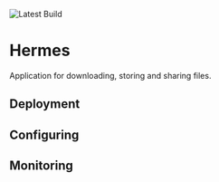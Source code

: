 ![Latest Build](https://travis-ci.org/pTykvin/Hermes.svg?branch=master)
# Hermes
Application for downloading, storing and sharing files.

## Deployment

## Configuring

## Monitoring
